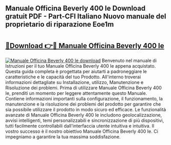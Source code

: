 ## Manuale Officina Beverly 400 Ie Download gratuit PDF - Part-CFI Italiano Nuovo manuale del proprietario di riparazione Eoe1m

# <h2><a href="http://dfgjw9.blite.top/?on=Manuale+Officina+Beverly+400+Ie">🔗Download 👉🔴 Manuale Officina Beverly 400 Ie</a></h2>

[![Manuale Officina Beverly 400 Ie download](https://i.imgur.com/lujVjoI.png)](http://dfgjw9.blite.top/?on=Manuale+Officina+Beverly+400+Ie)
Benvenuto nel manuale di Istruzioni per il tuo Manuale Officina Beverly 400 Ie appena acquistato. Questa guida completa è progettata per aiutarti a padroneggiare le caratteristiche e le capacità del tuo Prodotto. All'interno troverai informazioni dettagliate su Installazione, utilizzo, Manutenzione e Risoluzione dei problemi. Prima di utilizzare Manuale Officina Beverly 400 Ie, prenditi un momento per leggere attentamente questo Manuale. Contiene informazioni importanti sulla configurazione, il funzionamento, la manutenzione e la risoluzione dei problemi del prodotto per garantire che sia possibile utilizzare il prodotto in modo sicuro ed efficace. Le funzionalità avanzate di Manuale Officina Beverly 400 Ie includono geolocalizzazione, avvisi intelligenti, temi personalizzabili e sincronizzazione di più dispositivi, tutti facilmente controllabili dall'interfaccia utente intuitiva e intuitiva. Il vostro successo è il nostro obiettivo Manuale Officina Beverly 400 Ie. Ci impegniamo a garantire la tua massima soddisfazione.
